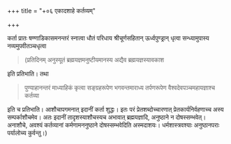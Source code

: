 +++
title = "+०६ एकादशाहे कर्तव्यम्"

+++

कर्ता प्रातः षण्णाडिकासमनन्तरं स्नात्वा धौतं परिधाय श्रीचूर्णसहितान् ऊर्ध्वपुण्ड्रान् धृत्वा सन्ध्यामुपास्य नव्यमुपवीतञ्चधृत्वा 

> (प्रतिदिनम् अनुस्यूतं ब्रह्मयज्ञमनुष्टीयमानस्य अद्यैव ब्रह्मयज्ञस्यावकाश 

इति प्रतिभाति। तथा 

> पुण्याहानन्तरं माध्याहिकं कृत्वा सङ्ग्रहरूपेण भगवन्तमाराध्य तर्पणरूपेण वैश्वदेवपञ्चमहायज्ञाश्च कर्तव्या 

इति च प्रतिभाति। आशौचापगमनात् इदानीं कर्ता शुद्धः। इतः परं प्रेतशब्दोच्चारणात् प्रेतकार्यनिर्वहणाच्च अस्य सम्पर्काशौचमेव। अतः इदानीं तादृशस्याशौचस्यच अभावात् ब्रह्मयज्ञादि, अनुष्ठाने न दोषस्सम्भवेत्। अनाशौचे, अवश्यं कर्तव्यानां कर्मणामननुष्ठाने दोषस्सम्भवेदिति अस्मदाशयः। धर्मशास्त्रवश्याः अनुष्ठानपराः पर्यालोच्य कुर्वन्तु।)

